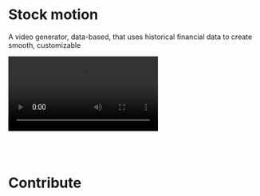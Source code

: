 # Stock motion

A video generator, data-based, that uses historical financial data to create smooth, customizable

![evolution of various stocks](preview.mp4)

<br><br>

# Contribute
